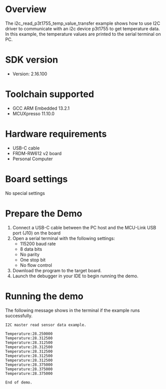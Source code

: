 Overview
========
The i2c_read_p3t1755_temp_value_transfer example shows how to use I2C driver to communicate with an i2c device p3t1755 to get temperature data.
In this example, the temperature values are printed to the serial terminal on PC.

SDK version
===========
- Version: 2.16.100

Toolchain supported
===================
- GCC ARM Embedded  13.2.1
- MCUXpresso  11.10.0

Hardware requirements
=====================
- USB-C cable
- FRDM-RW612 v2 board
- Personal Computer

Board settings
==============
No special settings

Prepare the Demo
================
1.  Connect a USB-C cable between the PC host and the MCU-Link USB port (J10) on the board
2.  Open a serial terminal with the following settings:
    - 115200 baud rate
    - 8 data bits
    - No parity
    - One stop bit
    - No flow control
3.  Download the program to the target board.
4.  Launch the debugger in your IDE to begin running the demo.

Running the demo
================
The following message shows in the terminal if the example runs successfully.

~~~~~~~~~~~~~~~~~~~~~~~~~~~~
I2C master read sensor data example.

Temperature:28.250000
Temperature:28.312500
Temperature:28.312500
Temperature:28.312500
Temperature:28.312500
Temperature:28.312500
Temperature:28.312500
Temperature:28.375000
Temperature:28.375000
Temperature:28.375000

End of demo.
~~~~~~~~~~~~~~~~~~~~~~~~~~~~
